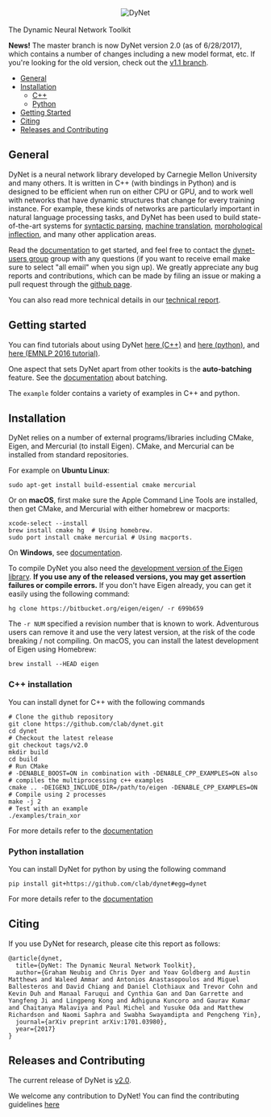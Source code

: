<div align="center">
  <img alt="DyNet" src="doc/source/images/dynet_logo.png"><br><br>
</div>
The Dynamic Neural Network Toolkit

**News!** The master branch is now DyNet version 2.0 (as of 6/28/2017), which contains a number of changes including a new model format, etc. If you're looking for the old version, check out the [v1.1 branch](https://github.com/clab/dynet/tree/v1.1).

- [General](#general)
- [Installation](#installation)
  - [C++](#c-installation)
  - [Python](#python-installation)
- [Getting Started](#getting-started)
- [Citing](#citing)
- [Releases and Contributing](#releases-and-contributing)


## General

DyNet is a neural network library developed by Carnegie Mellon University and many others. It is written in C++ (with bindings in Python) and is designed to be efficient when run on either CPU or GPU, and to work well with networks that have dynamic structures that change for every training instance. For example, these kinds of networks are particularly important in natural language processing tasks, and DyNet has been used to build state-of-the-art systems for [syntactic parsing](https://github.com/clab/lstm-parser), [machine translation](https://github.com/neubig/lamtram), [morphological inflection](https://github.com/mfaruqui/morph-trans), and many other application areas.

Read the [documentation](http://dynet.readthedocs.io/en/latest/) to get started, and feel free to contact the [dynet-users group](https://groups.google.com/forum/#!forum/dynet-users) group with any questions (if you want to receive email make sure to select "all email" when you sign up). We greatly appreciate any bug reports and contributions, which can be made by filing an issue or making a pull request through the [github page](http://github.com/clab/dynet).

You can also read more technical details in our [technical report](https://arxiv.org/abs/1701.03980).

## Getting started

You can find tutorials about using DyNet [here (C++)](http://dynet.readthedocs.io/en/latest/tutorial.html#c-tutorial) and [here (python)](http://dynet.readthedocs.io/en/latest/tutorial.html#python-tutorial), and [here (EMNLP 2016 tutorial)](https://github.com/clab/dynet_tutorial_examples).

One aspect that sets DyNet apart from other tookits is the **auto-batching** feature. See the [documentation](http://dynet.readthedocs.io/en/latest/minibatch.html) about batching.

The `example` folder contains a variety of examples in C++ and python.


## Installation

DyNet relies on a number of external programs/libraries including CMake,
Eigen, and Mercurial (to install Eigen). CMake, and Mercurial can
be installed from standard repositories.

For example on **Ubuntu Linux**:

    sudo apt-get install build-essential cmake mercurial

Or on **macOS**, first make sure the Apple Command Line Tools are installed, then
get CMake, and Mercurial with either homebrew or macports:

    xcode-select --install
    brew install cmake hg  # Using homebrew.
    sudo port install cmake mercurial # Using macports.

On **Windows**, see [documentation](http://dynet.readthedocs.io/en/latest/install.html#windows-support).

To compile DyNet you also need the [development version of the Eigen
library](https://bitbucket.org/eigen/eigen). **If you use any of the
released versions, you may get assertion failures or compile errors.**
If you don't have Eigen already, you can get it easily using the
following command:

    hg clone https://bitbucket.org/eigen/eigen/ -r 699b659

The `-r NUM` specified a revision number that is known to work.  Adventurous
users can remove it and use the very latest version, at the risk of the code
breaking / not compiling. On macOS, you can install the latest development
of Eigen using Homebrew:


    brew install --HEAD eigen

### C++ installation

You can install dynet for C++ with the following commands

    # Clone the github repository
    git clone https://github.com/clab/dynet.git
    cd dynet
    # Checkout the latest release
    git checkout tags/v2.0
    mkdir build
    cd build
    # Run CMake
    # -DENABLE_BOOST=ON in combination with -DENABLE_CPP_EXAMPLES=ON also
    # compiles the multiprocessing c++ examples
    cmake .. -DEIGEN3_INCLUDE_DIR=/path/to/eigen -DENABLE_CPP_EXAMPLES=ON
    # Compile using 2 processes
    make -j 2
    # Test with an example
    ./examples/train_xor

For more details refer to the [documentation](http://dynet.readthedocs.io/en/latest/install.html#building)

### Python installation

You can install DyNet for python by using the following command

    pip install git+https://github.com/clab/dynet#egg=dynet

For more details refer to the [documentation](http://dynet.readthedocs.io/en/latest/python.html#installing-dynet-for-python)

## Citing

If you use DyNet for research, please cite this report as follows:

    @article{dynet,
      title={DyNet: The Dynamic Neural Network Toolkit},
      author={Graham Neubig and Chris Dyer and Yoav Goldberg and Austin Matthews and Waleed Ammar and Antonios Anastasopoulos and Miguel Ballesteros and David Chiang and Daniel Clothiaux and Trevor Cohn and Kevin Duh and Manaal Faruqui and Cynthia Gan and Dan Garrette and Yangfeng Ji and Lingpeng Kong and Adhiguna Kuncoro and Gaurav Kumar and Chaitanya Malaviya and Paul Michel and Yusuke Oda and Matthew Richardson and Naomi Saphra and Swabha Swayamdipta and Pengcheng Yin},
      journal={arXiv preprint arXiv:1701.03980},
      year={2017}
    }


## Releases and Contributing

The current release of DyNet is [v2.0](https://github.com/clab/dynet/releases/tag/v2.0).

We welcome any contribution to DyNet! You can find the contributing guidelines [here](http://dynet.readthedocs.io/en/latest/contributing.html)
